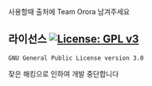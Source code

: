 사용할때 출처에 Team Orora 남겨주세요
## 라이선스 [![License: GPL v3](https://img.shields.io/badge/License-GPLv3-blue.svg)](https://www.gnu.org/licenses/gpl-3.0)
`GNU General Public License version 3.0`

잦은 해킹으로 인하여 개발 중단합니다
